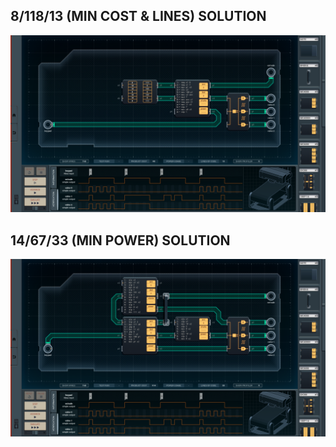 8/118/13 (MIN COST & LINES) SOLUTION
------------------------------------

![screenshot0](https://github.com/shiawasenahikari/Shenzhen-IO-Solutions/blob/master/025-meat-based-printer/screenshot0.png)

14/67/33 (MIN POWER) SOLUTION
-----------------------------

![screenshot1](https://github.com/shiawasenahikari/Shenzhen-IO-Solutions/blob/master/025-meat-based-printer/screenshot1.png)
